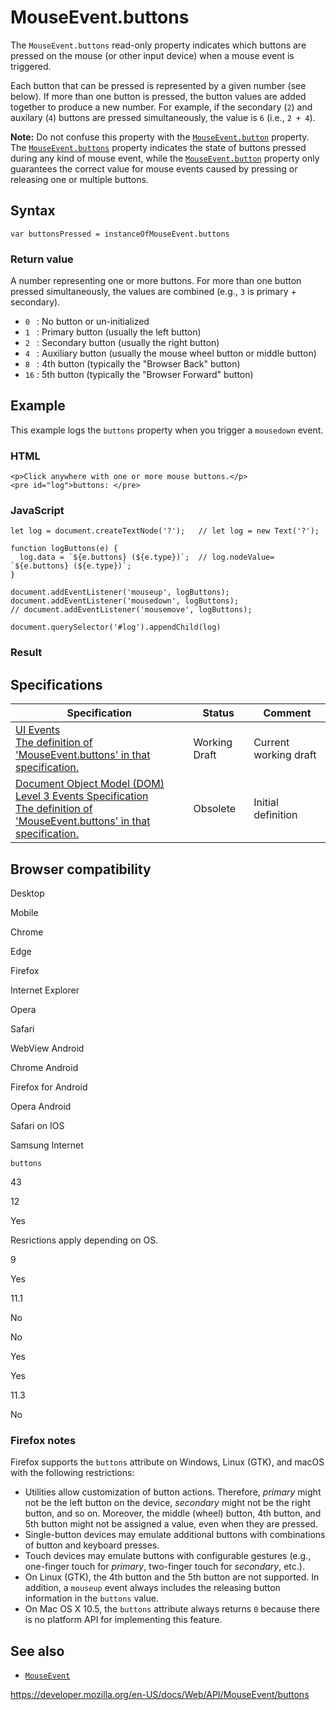 MouseEvent.buttons
==================

The `MouseEvent.buttons` read-only property indicates which buttons are pressed on the mouse (or other input device) when a mouse event is triggered.

Each button that can be pressed is represented by a given number (see below). If more than one button is pressed, the button values are added together to produce a new number. For example, if the secondary (`2`) and auxilary (`4`) buttons are pressed simultaneously, the value is `6` (i.e., `2 + 4`).

**Note:** Do not confuse this property with the [`MouseEvent.button`](button) property. The [`MouseEvent.buttons`](buttons) property indicates the state of buttons pressed during any kind of mouse event, while the [`MouseEvent.button`](button) property only guarantees the correct value for mouse events caused by pressing or releasing one or multiple buttons.

Syntax
------

    var buttonsPressed = instanceOfMouseEvent.buttons

### Return value

A number representing one or more buttons. For more than one button pressed simultaneously, the values are combined (e.g., `3` is primary + secondary).

-   `0 ` : No button or un-initialized
-   `1 ` : Primary button (usually the left button)
-   `2 ` : Secondary button (usually the right button)
-   `4 ` : Auxiliary button (usually the mouse wheel button or middle button)
-   `8 ` : 4th button (typically the "Browser Back" button)
-   `16` : 5th button (typically the "Browser Forward" button)

Example
-------

This example logs the `buttons` property when you trigger a `mousedown` event.

### HTML

    <p>Click anywhere with one or more mouse buttons.</p>
    <pre id="log">buttons: </pre>

### JavaScript

    let log = document.createTextNode('?');   // let log = new Text('?');

    function logButtons(e) {
      log.data = `${e.buttons} (${e.type})`;  // log.nodeValue= `${e.buttons} (${e.type})`;
    }

    document.addEventListener('mouseup', logButtons);
    document.addEventListener('mousedown', logButtons);
    // document.addEventListener('mousemove', logButtons);

    document.querySelector('#log').appendChild(log)

### Result

Specifications
--------------

<table><thead><tr class="header"><th>Specification</th><th>Status</th><th>Comment</th></tr></thead><tbody><tr class="odd"><td><a href="https://w3c.github.io/uievents/#dom-mouseevent-buttons">UI Events<br />
<span class="small">The definition of 'MouseEvent.buttons' in that specification.</span></a></td><td><span class="spec-wd">Working Draft</span></td><td>Current working draft</td></tr><tr class="even"><td><a href="https://www.w3.org/TR/2014/WD-DOM-Level-3-Events-20140925/#widl-MouseEvent-buttons">Document Object Model (DOM) Level 3 Events Specification<br />
<span class="small">The definition of 'MouseEvent.buttons' in that specification.</span></a></td><td><span class="spec-obsolete">Obsolete</span></td><td>Initial definition</td></tr></tbody></table>

Browser compatibility
---------------------

Desktop

Mobile

Chrome

Edge

Firefox

Internet Explorer

Opera

Safari

WebView Android

Chrome Android

Firefox for Android

Opera Android

Safari on IOS

Samsung Internet

`buttons`

43

12

Yes

Resrictions apply depending on OS.

9

Yes

11.1

No

No

Yes

Yes

11.3

No

### Firefox notes

Firefox supports the `buttons` attribute on Windows, Linux (GTK), and macOS with the following restrictions:

-   Utilities allow customization of button actions. Therefore, *primary* might not be the left button on the device, *secondary* might not be the right button, and so on. Moreover, the middle (wheel) button, 4th button, and 5th button might not be assigned a value, even when they are pressed.
-   Single-button devices may emulate additional buttons with combinations of button and keyboard presses.
-   Touch devices may emulate buttons with configurable gestures (e.g., one-finger touch for *primary*, two-finger touch for *secondary*, etc.).
-   On Linux (GTK), the 4th button and the 5th button are not supported. In addition, a `mouseup` event always includes the releasing button information in the `buttons` value.
-   On Mac OS X 10.5, the `buttons` attribute always returns `0` because there is no platform API for implementing this feature.

See also
--------

-   [`MouseEvent`](../mouseevent)

<a href="https://developer.mozilla.org/en-US/docs/Web/API/MouseEvent/buttons" class="_attribution-link">https://developer.mozilla.org/en-US/docs/Web/API/MouseEvent/buttons</a>
